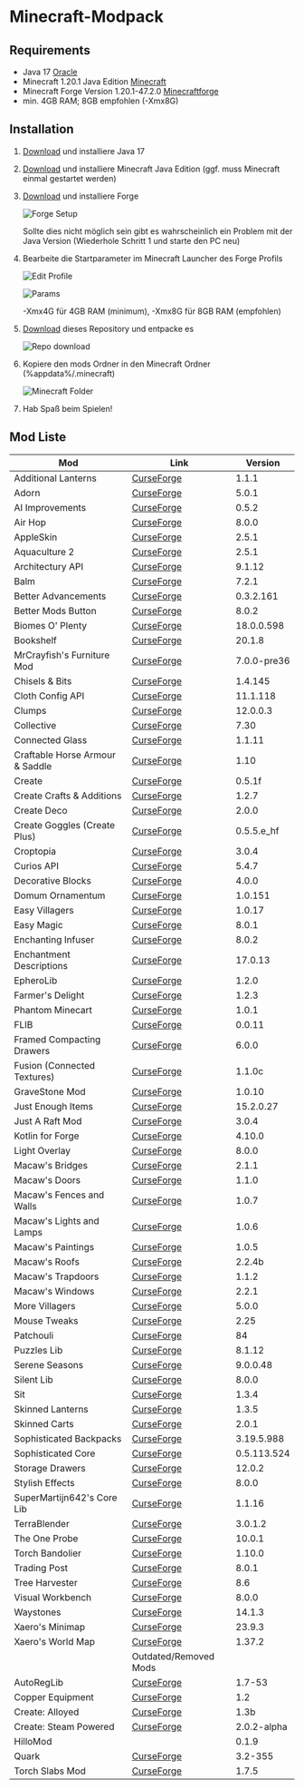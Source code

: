 # Minecraft-Modpack

## Requirements

- Java 17 [Oracle](https://www.oracle.com/java/technologies/downloads/#jdk17-windows)
- Minecraft 1.20.1 Java Edition [Minecraft](https://www.minecraft.net/de-de/download)
- Minecraft Forge Version 1.20.1-47.2.0 [Minecraftforge](https://files.minecraftforge.net/net/minecraftforge/forge/index_1.20.1.html)
- min. 4GB RAM; 8GB empfohlen (-Xmx8G)

## Installation

1. [Download](https://www.oracle.com/java/technologies/downloads/#jdk17-windows) und installiere Java 17
2. [Download](https://www.minecraft.net/de-de/download) und installiere Minecraft Java Edition (ggf. muss Minecraft einmal gestartet werden)
3. [Download](https://files.minecraftforge.net/net/minecraftforge/forge/index_1.20.1.html) und installiere Forge

    ![Forge Setup](https://hillogames.de/forge-setup.PNG)

    Sollte dies nicht möglich sein gibt es wahrscheinlich ein Problem mit der Java Version (Wiederhole Schritt 1 und starte den PC neu)

4. Bearbeite die Startparameter im Minecraft Launcher des Forge Profils

    ![Edit Profile](https://hillogames.de/edit-profile.PNG)

    ![Params](https://hillogames.de/forge-params.PNG)

    -Xmx4G für 4GB RAM (minimum), -Xmx8G für 8GB RAM (empfohlen)

5. [Download](https://github.com/MrHillo/Minecraft-Modpack/archive/refs/heads/main.zip) dieses Repository und entpacke es

    ![Repo download](https://hillogames.de/download-git.PNG)

6. Kopiere den mods Ordner in den Minecraft Ordner (%appdata%/.minecraft)

    ![Minecraft Folder](https://hillogames.de/minecraft-folder.PNG)

7. Hab Spaß beim Spielen!

## Mod Liste

| Mod                             | Link                                                                                 | Version     |
| ------------------------------- | ------------------------------------------------------------------------------------ | ----------- |
| Additional Lanterns             | [CurseForge](https://www.curseforge.com/minecraft/mc-mods/additional-lanterns)       | 1.1.1       |
| Adorn                           | [CurseForge](https://www.curseforge.com/minecraft/mc-mods/adorn-for-forge)           | 5.0.1       |
| AI Improvements                 | [CurseForge](https://www.curseforge.com/minecraft/mc-mods/ai-improvements)           | 0.5.2       |
| Air Hop                         | [CurseForge](https://www.curseforge.com/minecraft/mc-mods/air-hop)                   | 8.0.0       |
| AppleSkin                       | [CurseForge](https://www.curseforge.com/minecraft/mc-mods/appleskin)                 | 2.5.1       |
| Aquaculture 2                   | [CurseForge](https://www.curseforge.com/minecraft/mc-mods/aquaculture)               | 2.5.1       |
| Architectury API                | [CurseForge](https://www.curseforge.com/minecraft/mc-mods/architectury-forge)        | 9.1.12      |
| Balm                            | [CurseForge](https://www.curseforge.com/minecraft/mc-mods/balm)                      | 7.2.1       |
| Better Advancements             | [CurseForge](https://www.curseforge.com/minecraft/mc-mods/better-advancements)       | 0.3.2.161   |
| Better Mods Button              | [CurseForge](https://www.curseforge.com/minecraft/mc-mods/better-mods-button)        | 8.0.2       |
| Biomes O' Plenty                | [CurseForge](https://www.curseforge.com/minecraft/mc-mods/biomes-o-plenty)           | 18.0.0.598  |
| Bookshelf                       | [CurseForge](https://www.curseforge.com/minecraft/mc-mods/bookshelf)                 | 20.1.8      |
| MrCrayfish's Furniture Mod      | [CurseForge](https://www.curseforge.com/minecraft/mc-mods/mrcrayfish-furniture-mod)  | 7.0.0-pre36 |
| Chisels & Bits                  | [CurseForge](https://www.curseforge.com/minecraft/mc-mods/chisels-bits)              | 1.4.145     |
| Cloth Config API                | [CurseForge](https://www.curseforge.com/minecraft/mc-mods/cloth-config-forge)        | 11.1.118    |
| Clumps                          | [CurseForge](https://www.curseforge.com/minecraft/mc-mods/clumps)                    | 12.0.0.3    |
| Collective                      | [CurseForge](https://www.curseforge.com/minecraft/mc-mods/collective)                | 7.30        |
| Connected Glass                 | [CurseForge](https://www.curseforge.com/minecraft/mc-mods/connected-glass)           | 1.1.11      |
| Craftable Horse Armour & Saddle | [CurseForge](https://www.curseforge.com/minecraft/mc-mods/cha-s)                     | 1.10        |
| Create                          | [CurseForge](https://www.curseforge.com/minecraft/mc-mods/create)                    | 0.5.1f      |
| Create Crafts & Additions       | [CurseForge](https://www.curseforge.com/minecraft/mc-mods/createaddition)            | 1.2.7       |
| Create Deco                     | [CurseForge](https://www.curseforge.com/minecraft/mc-mods/create-deco)               | 2.0.0       |
| Create Goggles (Create Plus)    | [CurseForge](https://www.curseforge.com/minecraft/mc-mods/create-plus)               | 0.5.5.e_hf  |
| Croptopia                       | [CurseForge](https://www.curseforge.com/minecraft/mc-mods/croptopia-fabric)          | 3.0.4       |
| Curios API                      | [CurseForge](https://www.curseforge.com/minecraft/mc-mods/curios)                    | 5.4.7       |
| Decorative Blocks               | [CurseForge](https://www.curseforge.com/minecraft/mc-mods/decorative-blocks)         | 4.0.0       |
| Domum Ornamentum                | [CurseForge](https://www.curseforge.com/minecraft/mc-mods/domum-ornamentum)          | 1.0.151     |
| Easy Villagers                  | [CurseForge](https://www.curseforge.com/minecraft/mc-mods/easy-villagers)            | 1.0.17      |
| Easy Magic                      | [CurseForge](https://www.curseforge.com/minecraft/mc-mods/easy-magic)                | 8.0.1       |
| Enchanting Infuser              | [CurseForge](https://www.curseforge.com/minecraft/mc-mods/enchanting-infuser-forge)  | 8.0.2       |
| Enchantment Descriptions        | [CurseForge](https://www.curseforge.com/minecraft/mc-mods/enchantment-descriptions)  | 17.0.13     |
| EpheroLib                       | [CurseForge](https://www.curseforge.com/minecraft/mc-mods/epherolib)                 | 1.2.0       |
| Farmer's Delight                | [CurseForge](https://www.curseforge.com/minecraft/mc-mods/farmers-delight)           | 1.2.3       |
| Phantom Minecart                | [CurseForge](https://www.curseforge.com/minecraft/mc-mods/fix-my-minecart)           | 1.0.1       |
| FLIB                            | [CurseForge](https://www.curseforge.com/minecraft/mc-mods/flib)                      | 0.0.11      |
| Framed Compacting Drawers       | [CurseForge](https://www.curseforge.com/minecraft/mc-mods/framed-compacting-drawers) | 6.0.0       |
| Fusion (Connected Textures)     | [CurseForge](https://www.curseforge.com/minecraft/mc-mods/fusion-connected-textures) | 1.1.0c      |
| GraveStone Mod                  | [CurseForge](https://www.curseforge.com/minecraft/mc-mods/gravestone-mod)            | 1.0.10      |
| Just Enough Items               | [CurseForge](https://www.curseforge.com/minecraft/mc-mods/jei)                       | 15.2.0.27   |
| Just A Raft Mod                 | [CurseForge](https://www.curseforge.com/minecraft/mc-mods/just-a-raft-mod)           | 3.0.4       |
| Kotlin for Forge                | [CurseForge](https://www.curseforge.com/minecraft/mc-mods/kotlin-for-forge)          | 4.10.0      |
| Light Overlay                   | [CurseForge](https://www.curseforge.com/minecraft/mc-mods/light-overlay)             | 8.0.0       |
| Macaw's Bridges                 | [CurseForge](https://www.curseforge.com/minecraft/mc-mods/macaws-bridges)            | 2.1.1       |
| Macaw's Doors                   | [CurseForge](https://www.curseforge.com/minecraft/mc-mods/macaws-doors)              | 1.1.0       |
| Macaw's Fences and Walls        | [CurseForge](https://www.curseforge.com/minecraft/mc-mods/macaws-fences-and-walls)   | 1.0.7       |
| Macaw's Lights and Lamps        | [CurseForge](https://www.curseforge.com/minecraft/mc-mods/macaws-lights-and-lamps)   | 1.0.6       |
| Macaw's Paintings               | [CurseForge](https://www.curseforge.com/minecraft/mc-mods/macaws-paintings)          | 1.0.5       |
| Macaw's Roofs                   | [CurseForge](https://www.curseforge.com/minecraft/mc-mods/macaws-roofs)              | 2.2.4b      |
| Macaw's Trapdoors               | [CurseForge](https://www.curseforge.com/minecraft/mc-mods/macaws-trapdoors)          | 1.1.2       |
| Macaw's Windows                 | [CurseForge](https://www.curseforge.com/minecraft/mc-mods/macaws-windows)            | 2.2.1       |
| More Villagers                  | [CurseForge](https://www.curseforge.com/minecraft/mc-mods/more-villagers)            | 5.0.0       |
| Mouse Tweaks                    | [CurseForge](https://www.curseforge.com/minecraft/mc-mods/mouse-tweaks)              | 2.25        |
| Patchouli                       | [CurseForge](https://www.curseforge.com/minecraft/mc-mods/patchouli)                 | 84          |
| Puzzles Lib                     | [CurseForge](https://www.curseforge.com/minecraft/mc-mods/puzzles-lib)               | 8.1.12      |
| Serene Seasons                  | [CurseForge](https://www.curseforge.com/minecraft/mc-mods/serene-seasons)            | 9.0.0.48    |
| Silent Lib                      | [CurseForge](https://www.curseforge.com/minecraft/mc-mods/silent-lib)                | 8.0.0       |
| Sit                             | [CurseForge](https://www.curseforge.com/minecraft/mc-mods/sit)                       | 1.3.4       |
| Skinned Lanterns                | [CurseForge](https://www.curseforge.com/minecraft/mc-mods/skinned-lanterns)          | 1.3.5       |
| Skinned Carts                   | [CurseForge](https://www.curseforge.com/minecraft/mc-mods/skinned-carts)             | 2.0.1       |
| Sophisticated Backpacks         | [CurseForge](https://www.curseforge.com/minecraft/mc-mods/sophisticated-backpacks)   | 3.19.5.988  |
| Sophisticated Core              | [CurseForge](https://www.curseforge.com/minecraft/mc-mods/sophisticated-core)        | 0.5.113.524 |
| Storage Drawers                 | [CurseForge](https://www.curseforge.com/minecraft/mc-mods/storage-drawers)           | 12.0.2      |
| Stylish Effects                 | [CurseForge](https://www.curseforge.com/minecraft/mc-mods/stylish-effects)           | 8.0.0       |
| SuperMartijn642's Core Lib      | [CurseForge](https://www.curseforge.com/minecraft/mc-mods/supermartijn642s-core-lib) | 1.1.16      |
| TerraBlender                    | [CurseForge](https://www.curseforge.com/minecraft/mc-mods/terrablender)              | 3.0.1.2     |
| The One Probe                   | [CurseForge](https://www.curseforge.com/minecraft/mc-mods/the-one-probe)             | 10.0.1      |
| Torch Bandolier                 | [CurseForge](https://www.curseforge.com/minecraft/mc-mods/torch-bandolier)           | 1.10.0      |
| Trading Post                    | [CurseForge](https://www.curseforge.com/minecraft/mc-mods/trading-post)              | 8.0.1       |
| Tree Harvester                  | [CurseForge](https://www.curseforge.com/minecraft/mc-mods/tree-harvester)            | 8.6         |
| Visual Workbench                | [CurseForge](https://www.curseforge.com/minecraft/mc-mods/visual-workbench)          | 8.0.0       |
| Waystones                       | [CurseForge](https://www.curseforge.com/minecraft/mc-mods/waystones)                 | 14.1.3      |
| Xaero's Minimap                 | [CurseForge](https://www.curseforge.com/minecraft/mc-mods/xaeros-minimap)            | 23.9.3      |
| Xaero's World Map               | [CurseForge](https://www.curseforge.com/minecraft/mc-mods/xaeros-world-map)          | 1.37.2      |
|                                 | Outdated/Removed Mods                                                                |             |
| AutoRegLib                      | [CurseForge](https://www.curseforge.com/minecraft/mc-mods/autoreglib)                | 1.7-53      |
| Copper Equipment                | [CurseForge](https://www.curseforge.com/minecraft/mc-mods/copper-equipment-forge)    | 1.2         |
| Create: Alloyed                 | [CurseForge](https://www.curseforge.com/minecraft/mc-mods/create-alloyed)            | 1.3b        |
| Create: Steam Powered           | [CurseForge](https://www.curseforge.com/minecraft/mc-mods/steam-powered-create)      | 2.0.2-alpha |
| HilloMod                        |                                                                                      | 0.1.9       |
| Quark                           | [CurseForge](https://www.curseforge.com/minecraft/mc-mods/quark)                     | 3.2-355     |
| Torch Slabs Mod                 | [CurseForge](https://www.curseforge.com/minecraft/mc-mods/torchslabs-mod)            | 1.7.5       |
